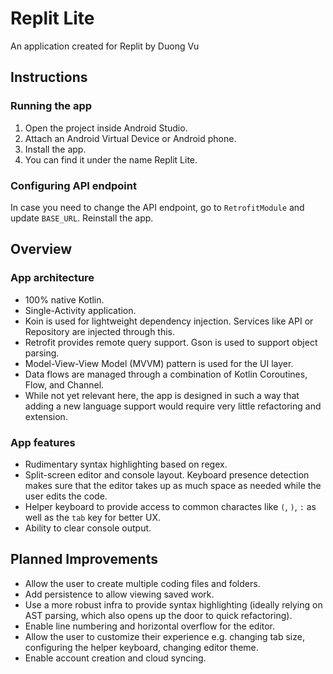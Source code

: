 # Replit Lite
An application created for Replit by Duong Vu

## Instructions
### Running the app
1. Open the project inside Android Studio.
2. Attach an Android Virtual Device or Android phone.
3. Install the app.
4. You can find it under the name Replit Lite.
### Configuring API endpoint
In case you need to change the API endpoint, go to `RetrofitModule` and update `BASE_URL`. Reinstall the app.

## Overview
### App architecture
* 100% native Kotlin.
* Single-Activity application.
* Koin is used for lightweight dependency injection. Services like API or Repository are injected through this.
* Retrofit provides remote query support. Gson is used to support object parsing.
* Model-View-View Model (MVVM) pattern is used for the UI layer.
* Data flows are managed through a combination of Kotlin Coroutines, Flow, and Channel.
* While not yet relevant here, the app is designed in such a way that adding a new language support would require very little refactoring and extension.

### App features
* Rudimentary syntax highlighting based on regex.
* Split-screen editor and console layout. Keyboard presence detection makes sure that the editor takes up as much space as needed while the user edits the code.
* Helper keyboard to provide access to common charactes like `(`, `)`, `:` as well as the `tab` key for better UX.
* Ability to clear console output.

## Planned Improvements
* Allow the user to create multiple coding files and folders.
* Add persistence to allow viewing saved work.
* Use a more robust infra to provide syntax highlighting (ideally relying on AST parsing, which also opens up the door to quick refactoring).
* Enable line numbering and horizontal overflow for the editor.
* Allow the user to customize their experience e.g. changing tab size, configuring the helper keyboard, changing editor theme.
* Enable account creation and cloud syncing.

